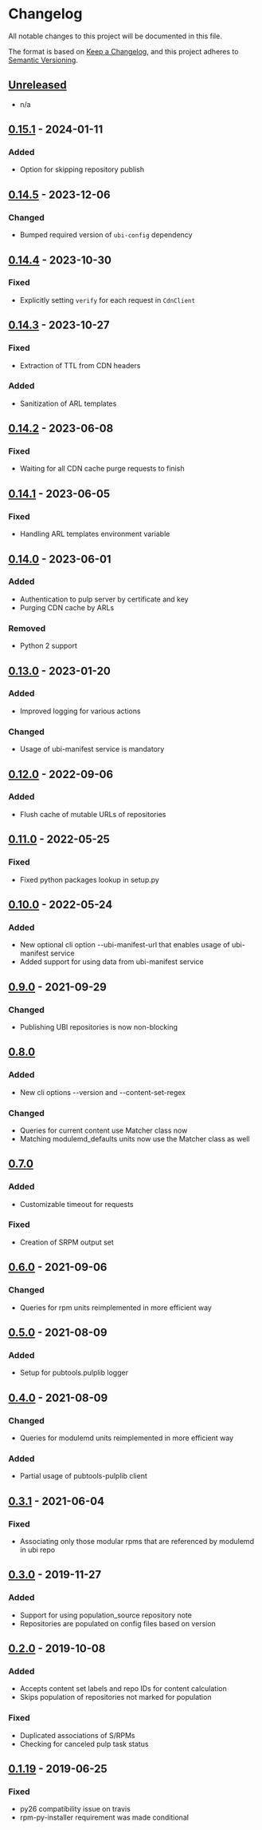 # Changelog
All notable changes to this project will be documented in this file.

The format is based on [Keep a Changelog](https://keepachangelog.com/en/1.0.0/),
and this project adheres to [Semantic Versioning](https://semver.org/spec/v2.0.0.html).

## [Unreleased]
- n/a

## [0.15.1] - 2024-01-11

### Added

- Option for skipping repository publish

## [0.14.5] - 2023-12-06

### Changed

- Bumped required version of `ubi-config` dependency

## [0.14.4] - 2023-10-30

### Fixed

- Explicitly setting `verify` for each request in `CdnClient`

## [0.14.3] - 2023-10-27

### Fixed

- Extraction of TTL from CDN headers

### Added

- Sanitization of ARL templates

## [0.14.2] - 2023-06-08

### Fixed

- Waiting for all CDN cache purge requests to finish

## [0.14.1] - 2023-06-05

### Fixed

- Handling ARL templates environment variable

## [0.14.0] - 2023-06-01

### Added

- Authentication to pulp server by certificate and key
- Purging CDN cache by ARLs

### Removed

- Python 2 support

## [0.13.0] - 2023-01-20

### Added

- Improved logging for various actions

### Changed

- Usage of ubi-manifest service is mandatory

## [0.12.0] - 2022-09-06

### Added

- Flush cache of mutable URLs of repositories

## [0.11.0] - 2022-05-25

### Fixed

- Fixed python packages lookup in setup.py

## [0.10.0] - 2022-05-24

### Added

- New optional cli option --ubi-manifest-url that enables usage of ubi-manifest service
- Added support for using data from ubi-manifest service

## [0.9.0] - 2021-09-29

### Changed
- Publishing UBI repositories is now non-blocking

## [0.8.0]

### Added
- New cli options --version and --content-set-regex

### Changed
- Queries for current content use Matcher class now
- Matching modulemd_defaults units now use the Matcher class as well

## [0.7.0]

### Added
- Customizable timeout for requests

### Fixed
- Creation of SRPM output set

## [0.6.0] - 2021-09-06
### Changed
- Queries for rpm units reimplemented in more efficient way

## [0.5.0] - 2021-08-09

### Added

- Setup for pubtools.pulplib logger

## [0.4.0] - 2021-08-09

### Changed
- Queries for modulemd units reimplemented in more efficient way

### Added
- Partial usage of pubtools-pulplib client

## [0.3.1] - 2021-06-04

### Fixed
- Associating only those modular rpms that are referenced by modulemd in ubi repo

## [0.3.0] - 2019-11-27
### Added
- Support for using population_source repository note
- Repositories are populated on config files based on version

## [0.2.0] - 2019-10-08
### Added
- Accepts content set labels and repo IDs for content calculation
- Skips population of repositories not marked for population 

### Fixed
- Duplicated associations of S/RPMs
- Checking for canceled pulp task status

## [0.1.19] - 2019-06-25

### Fixed 
- py26 compatibility issue on travis
- rpm-py-installer requirement was made conditional  

[Unreleased]: https://github.com/release-engineering/ubi-population-tool/compare/v0.15.1...HEAD
[0.15.1]: https://github.com/release-engineering/ubi-population-tool/compare/v0.14.5...0.15.1
[0.14.5]: https://github.com/release-engineering/ubi-population-tool/compare/v0.14.4...0.14.5
[0.14.4]: https://github.com/release-engineering/ubi-population-tool/compare/v0.14.3...0.14.4
[0.14.3]: https://github.com/release-engineering/ubi-population-tool/compare/v0.14.2...0.14.3
[0.14.2]: https://github.com/release-engineering/ubi-population-tool/compare/v0.14.1...0.14.2
[0.14.1]: https://github.com/release-engineering/ubi-population-tool/compare/v0.14.0...0.14.1
[0.14.0]: https://github.com/release-engineering/ubi-population-tool/compare/v0.13.0...0.14.0
[0.13.0]: https://github.com/release-engineering/ubi-population-tool/compare/v0.12.0...0.13.0
[0.12.0]: https://github.com/release-engineering/ubi-population-tool/compare/v0.11.0...0.12.0
[0.11.0]: https://github.com/release-engineering/ubi-population-tool/compare/v0.10.0...0.11.0
[0.10.0]: https://github.com/release-engineering/ubi-population-tool/compare/v0.9.0...0.10.0
[0.9.0]: https://github.com/release-engineering/ubi-population-tool/compare/v0.8.0...0.9.0
[0.8.0]: https://github.com/release-engineering/ubi-population-tool/compare/v0.7.0...0.8.0
[0.7.0]: https://github.com/release-engineering/ubi-population-tool/compare/v0.6.0...0.7.0
[0.6.0]: https://github.com/release-engineering/ubi-population-tool/compare/v0.5.0...0.6.0
[0.5.0]: https://github.com/release-engineering/ubi-population-tool/compare/v0.4.0...0.5.0
[0.4.0]: https://github.com/release-engineering/ubi-population-tool/compare/v0.3.1...0.4.0
[0.3.1]: https://github.com/release-engineering/ubi-population-tool/compare/v0.3.0...0.3.1
[0.3.0]: https://github.com/release-engineering/ubi-population-tool/compare/v0.2.0...0.3.0
[0.2.0]: https://github.com/release-engineering/ubi-population-tool/compare/v0.1.19...v0.2.0 
[0.1.19]: https://github.com/release-engineering/ubi-population-tool/compare/v0.1.18...v0.1.19
